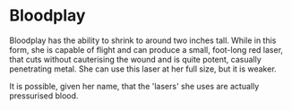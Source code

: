 # Bloodplay
Bloodplay has the ability to shrink to around two inches tall. While in this form, she is capable of flight and can produce a small, foot-long red laser, that cuts without cauterising the wound and is quite potent, casually penetrating metal. She can use this laser at her full size, but it is weaker.

It is possible, given her name, that the 'lasers' she uses are actually pressurised blood.
